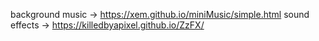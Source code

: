 background music -> https://xem.github.io/miniMusic/simple.html
sound effects -> https://killedbyapixel.github.io/ZzFX/
